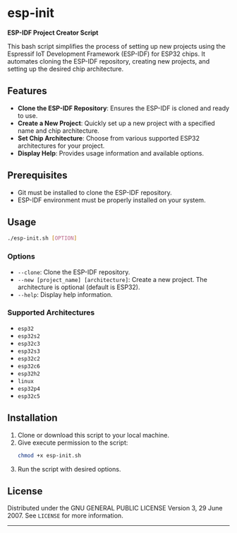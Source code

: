 # esp-init

**ESP-IDF Project Creator Script**

This bash script simplifies the process of setting up new projects using the Espressif IoT Development Framework (ESP-IDF) for ESP32 chips. It automates cloning the ESP-IDF repository, creating new projects, and setting up the desired chip architecture.

## Features

- **Clone the ESP-IDF Repository**: Ensures the ESP-IDF is cloned and ready to use.
- **Create a New Project**: Quickly set up a new project with a specified name and chip architecture.
- **Set Chip Architecture**: Choose from various supported ESP32 architectures for your project.
- **Display Help**: Provides usage information and available options.

## Prerequisites

- Git must be installed to clone the ESP-IDF repository.
- ESP-IDF environment must be properly installed on your system.

## Usage

```bash
./esp-init.sh [OPTION]
```

### Options

- `--clone`: Clone the ESP-IDF repository.
- `--new [project_name] [architecture]`: Create a new project. The architecture is optional (default is ESP32).
- `--help`: Display help information.

### Supported Architectures

- `esp32`
- `esp32s2`
- `esp32c3`
- `esp32s3`
- `esp32c2`
- `esp32c6`
- `esp32h2`
- `linux`
- `esp32p4`
- `esp32c5`

## Installation

1. Clone or download this script to your local machine.
2. Give execute permission to the script:
   ```bash
   chmod +x esp-init.sh
   ```
3. Run the script with desired options.

## License

Distributed under the GNU GENERAL PUBLIC LICENSE Version 3, 29 June 2007. See `LICENSE` for more information.

---

```

```
